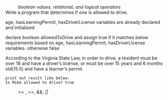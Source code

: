 <div class="hint" title="Practice topics">
  <i style="padding-left: 40px;">boolean values, relational, and logical operators</i>
</div>
    Write a program that determines if one is allowed to drive.

age, hasLearningPermit, hasDriverLicense variables are already declared and initialized

declare boolean allowedToDrive and assign true if it matches below requirements  based on age, hasLearningPermit,
hasDriverLicense variables. otherwise false

According to the Virginia State Law, in order to drive,
a resident must be over 18 and have a driver’s license,
or must be over 15 years and 6 months old(15.5) and have a learner’s permit.

    print out result like below:
    Is Mike allowed to drive? true
<div class="hint">
  <i style="padding-left: 40px;"> >= ,  <=, &&, ||</i>
</div>
